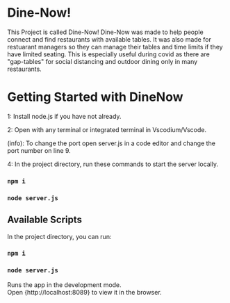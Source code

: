 # Dine-Now!

This Project is called Dine-Now! Dine-Now was made to help people connect and find restaurants with available tables. It was also made for restuarant managers so they can manage their tables and time limits if they have limited seating. This is especially useful during covid as there are "gap-tables" for social distancing and outdoor dining only in many restaurants.

# Getting Started with DineNow
1: Install node.js if you have not already.

2: Open with any terminal or integrated terminal in Vscodium/Vscode.

(info): To change the port open server.js in a code editor and change the port number on line 9.

4: In the project directory, run these commands to start the server locally.
### `npm i`
### `node server.js`

## Available Scripts

In the project directory, you can run:

### `npm i`

### `node server.js`

Runs the app in the development mode.\
Open {http://localhost:8089} to view it in the browser.

